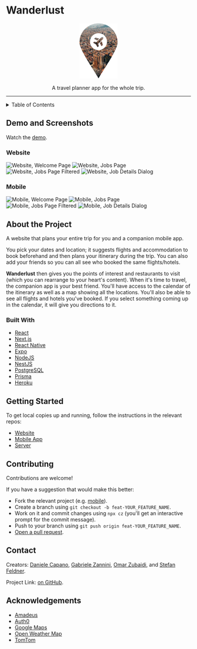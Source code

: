 # Wanderlust

<!-- TODO update logo when we decide on one -->
<div align='center'>
  <img
    height='150'
    src='./Logo.png'
    alt='Logo'
  />
</div>

<p align='center'>
  A travel planner app for the whole trip.
</p>

<hr>

<details>
  <summary>Table of Contents</summary>
  <ul>
    <li>
      <a href='#demo-and-screenshots'>
        Demo and Screenshots
      </a>
      <ul>
        <li>
          <a href='#website'>
            Website
          </a>
        </li>
        <li>
          <a href='#mobile'>
            Mobile
          </a>
        </li>
      </ul>
    </li>
    <li>
      <a href='#about-the-project'>
        About the Project
      </a>
      <ul>
        <li>
          <a href='#built-with'>
            Built With
          </a>
        </li>
      </ul>
    </li>
    <li>
      <a href='#getting-started'>
        Getting Started
      </a>
    </li>
    <li>
      <a href='#contributing'>
        Contributing
      </a>
    </li>
    <li>
      <a href='#contact'>
        Contact
      </a>
    </li>
    <li>
      <a href='#acknowledgements'>
        Acknowledgements
      </a>
    </li>
  </ul>
</details>

## Demo and Screenshots

<!-- TODO update video link, consider adding portion of live-stream with Q&A, and screenshots -->

Watch the [demo](https://youtu.be/C0Esqn_uidY).

### Website

<img
  src='./screenshots/website/01%20-%20Welcome.png'
  alt='Website, Welcome Page'
/>
<img
  src='./screenshots/website/02%20-%20Jobs.png'
  alt='Website, Jobs Page'
/>
<img
  src='./screenshots/website/03%20-%20Filtered%20Jobs.png'
  alt='Website, Jobs Page Filtered'
/>
<img
  src='./screenshots/website/04%20-%20Job%20Details.png'
  alt='Website, Job Details Dialog'
/>

### Mobile

<img
  src='./screenshots/mobile/01%20-%20Welcome.png'
  alt='Mobile, Welcome Page'
  width='384'
/>
<img
  src='./screenshots/mobile/02%20-%20Jobs.png'
  alt='Mobile, Jobs Page'
  width='384'
/>
<img
  src='./screenshots/mobile/03%20-%20Filtered%20Jobs.png'
  alt='Mobile, Jobs Page Filtered'
  width='384'
/>
<img
  src='./screenshots/mobile/04%20-%20Job%20Details.png'
  alt='Mobile, Job Details Dialog'
  width='384'
/>

## About the Project

A website that plans your entire trip for you and a companion mobile app.

You pick your dates and location; it suggests flights and accommodation to book beforehand and then plans your itinerary during the trip. You can also add your friends so you can all see who booked the same flights/hotels.

**Wanderlust** then gives you the points of interest and restaurants to visit (which you can rearrange to your heart's content). When it's time to travel, the companion app is your best friend. You'll have access to the calendar of the itinerary as well as a map showing all the locations. You'll also be able to see all flights and hotels you've booked. If you select something coming up in the calendar, it will give you directions to it.

### Built With

- [React](https://reactjs.org/)
- [Next.js](https://nextjs.org/)
- [React Native](http://reactnative.dev/)
- [Expo](https://expo.dev/)
- [NodeJS](https://nodejs.org/en/)
- [NestJS](https://nestjs.com/)
- [PostgreSQL](https://www.postgresql.org/)
- [Prisma](https://www.prisma.io/)
- [Heroku](https://www.heroku.com/)

## Getting Started

To get local copies up and running, follow the instructions in the relevant repos:

- [Website](https://github.com/OmarZubaidi/Wanderlust-Website)
- [Mobile App](https://github.com/OmarZubaidi/Wanderlust-Mobile)
- [Server](https://github.com/OmarZubaidi/Wanderlust-Server)

## Contributing

Contributions are welcome!

If you have a suggestion that would make this better:

- Fork the relevant project (e.g. [mobile](https://github.com/OmarZubaidi/Wanderlust-Mobile/fork)).
- Create a branch using `git checkout -b feat-YOUR_FEATURE_NAME`.
- Work on it and commit changes using `npx cz` (you'll get an interactive prompt for the commit message).
- Push to your branch using `git push origin feat-YOUR_FEATURE_NAME`.
- [Open a pull request](https://github.com/OmarZubaidi/Wanderlust-Mobile/compare).

## Contact

Creators: [Daniele Capano](https://github.com/daniele24134/), [Gabriele Zannini](https://github.com/CosmicZanna/), [Omar Zubaidi](https://github.com/OmarZubaidi/), and [Stefan Feldner](https://github.com/stefanfeldner/).

Project Link: [on GitHub](https://github.com/OmarZubaidi/Wanderlust/).

## Acknowledgements

- [Amadeus](https://developers.amadeus.com/)
- [Auth0](https://auth0.com/)
- [Google Maps](https://developers.google.com/maps/)
- [Open Weather Map](https://openweathermap.org/api)
- [TomTom](https://developer.tomtom.com/)
